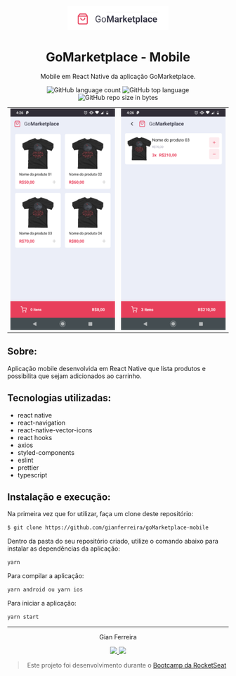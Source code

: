 <h3 align="center">
  <img alt="GoMarketplace" src="https://github.com/gianferreira/goMarketplace-mobile/blob/master/readme-logo.png" width="230px"/>
</h3>

<h1 align="center">
  GoMarketplace - Mobile
</h1>

<p align="center">Mobile em React Native da aplicação GoMarketplace.</p>

<p align="center">
  <img alt="GitHub language count" src="https://img.shields.io/github/languages/count/gianferreira/goMarketplace-mobile">
  <img alt="GitHub top language" src="https://img.shields.io/github/languages/top/gianferreira/goMarketplace-mobile">
  <img alt="GitHub repo size in bytes" src="https://img.shields.io/github/repo-size/gianferreira/goMarketplace-mobile">
</p>

<table align="center">
  <tr>
    <td>
      <img alt="Home" src="https://github.com/gianferreira/goMarketplace-mobile/blob/master/readme-home.png" width="300px"/>
    </td>
    <td>
      <img alt="Cart" src="https://github.com/gianferreira/goMarketplace-mobile/blob/master/readme-cart.png" width="300px"/>
    </td>
  </tr>
</table>

## Sobre:

Aplicação mobile desenvolvida em React Native que lista produtos e possibilita que sejam adicionados ao carrinho.

## Tecnologias utilizadas:

- react native
- react-navigation
- react-native-vector-icons
- react hooks
- axios
- styled-components
- eslint
- prettier
- typescript

## Instalação e execução:

Na primeira vez que for utilizar, faça um clone deste repositório:

```bash
$ git clone https://github.com/gianferreira/goMarketplace-mobile
```

Dentro da pasta do seu repositório criado, utilize o comando abaixo para instalar as dependências da aplicação:

```bash
yarn
```

Para compilar a aplicação:

```bash
yarn android ou yarn ios
```

Para iniciar a aplicação:

```bash
yarn start
```

---

<p align="center"> Gian Ferreira </p>
<p align="center">
  <a alt="Gian Ferreira" href="https://www.linkedin.com/in/gian-ferreira-7750a9179/">
    <img src="https://img.shields.io/badge/LinkedIn-Gian_Ferreira-7750a9179?logo=linkedin"/>
  </a>
  <a alt="Gian Ferreira" href="https://github.com/gianferreira">
    <img src="https://img.shields.io/badge/Gian_Ferreira-GitHub-000?logo=github"/>
  </a>
</p>

<blockquote align="center">
  Este projeto foi desenvolvimento durante o
    <a href="https://rocketseat.com.br/gostack">
      Bootcamp da RocketSeat
    </a>
</blockquote>
